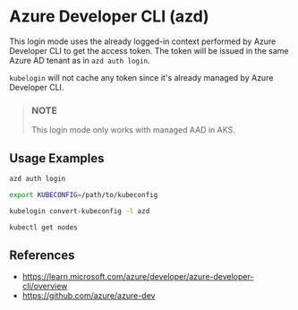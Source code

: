 # Azure Developer CLI (azd)

This login mode uses the already logged-in context performed by Azure Developer CLI to get the access token.
The token will be issued in the same Azure AD tenant as in `azd auth login`.

`kubelogin` will not cache any token since it's already managed by Azure Developer CLI.

> ### NOTE
>
> This login mode only works with managed AAD in AKS.

## Usage Examples

```sh
azd auth login

export KUBECONFIG=/path/to/kubeconfig

kubelogin convert-kubeconfig -l azd

kubectl get nodes
```

## References

- https://learn.microsoft.com/azure/developer/azure-developer-cli/overview
- https://github.com/azure/azure-dev

